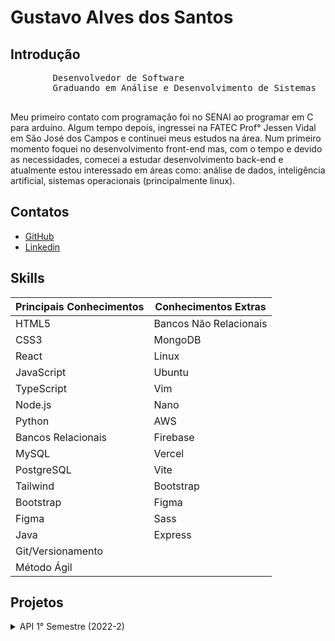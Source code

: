# Gustavo Alves dos Santos

## Introdução
<p>
    <pre>
        Desenvolvedor de Software 
        Graduando em Análise e Desenvolvimento de Sistemas
    </pre>
</p>

Meu primeiro contato com programação foi no SENAI ao programar em C para arduíno. Algum tempo depois, ingressei na FATEC Prof° Jessen Vidal em São José dos Campos e continuei meus estudos na área. Num primeiro momento foquei no desenvolvimento front-end mas, com o tempo e devido as necessidades, comecei a estudar desenvolvimento back-end e atualmente estou interessado em áreas como: análise de dados, inteligência artificial, sistemas operacionais (principalmente linux). 

## Contatos
 - [GitHub](https://github.com/ogustavoalves)
 - [Linkedin](https://www.linkedin.com/in/ogustavoalves/)

## Skills

| **Principais Conhecimentos** | **Conhecimentos Extras**  |
|-----------------------------|--------------------------|
| HTML5                       | Bancos Não Relacionais   |
| CSS3                        | MongoDB                  |
| React                       | Linux                    |
| JavaScript                  | Ubuntu                   |
| TypeScript                  | Vim                      |
| Node.js                     | Nano                     |
| Python                      | AWS                      |
| Bancos Relacionais          | Firebase                 |
| MySQL                       | Vercel                   |
| PostgreSQL                  | Vite                     |
| Tailwind                    | Bootstrap                |
| Bootstrap                   | Figma                    |
| Figma                       | Sass                     |
| Java                        | Express                  |
| Git/Versionamento           |                          |
| Método Ágil                 |                          |




## Projetos
<details> 
<summary>API 1° Semestre (2022-2)</summary>

A problemática apresentada era fazer o mapeamento dos computadores da fatec que precisassem de manutenção, isso exibindo num layout que mimetizasse os laboratórios.

A equipe chegou na seguinte solução:

**Requisitos**
- [x] Página Home
- [x] Páginas dos Laboratórios (3° e 4° andar)
- [x] Página do Técnico
- [x] Funções referentes ao login do Técnico
- [X] Implementação do Flask
- [X] Responsividade

### Imagens do Projeto
 
  <img src="./assets/mvp-sprint4.gif" alt="aplicação rodando" width="700" height="550">

Para mais informações:
[Github](https://github.com/ogustavoalves/API_MirageGroup)


#### Tecnologias Utilizadas
| Nome       |  Descrição                                                              |
|------------|-------------------------------------------------------------------------|
| HTML5      | Estruturação de páginas Web                                             |
| CSS3       | Estilização das páginas Web                                             |
| Javascript | Adicionar dinamismo/ comportamento às páginas                           |
| Bootstrap  | Framework CSS que torna a estilização mais fácil e rápida               |
| Python     | Linguagem de programação usada no backend da aplicação                  |
| Flask      | Micro framework web usado como estrutura/base da aplicação em si, facilitando o desenvolvimento como um todo |
| MySQL      | Banco de dados relacional usado para guardar estados dos usuários e login do técnico     |
| Heroku     | Serviço usado para hospedar o backend da aplicação                                       | 
| GitHub     | Usado para o versionamento da aplicação                                                  |
| Figma      | Usado para desenvolver o MVP do projeto                                                  |


### Contribuições Pessoais
 Na sessão de controle de chamados, fui resposável por exibir os cards destes e filtra-los entre resolvidos e não resolvidos e lhes atribuir cores especificas para facilitar o entendimento do usuário. Por demais, minha participação prática nesse projeto foi mínima devido a baixas skills se comparadas aos meus colegas de equipe, então me reserver a suporte e a fornecer/avaliar ideias com o time. 



### Hard Skills

 | Skill | Descrição |
|------------|-------|
| HTML5      | Estruturar páginas Web, utilizar elementos semânticos e aplicar técnicas de formatação e layout. |
| CSS3       | Estilizar páginas web e aplicando técnicas de layout responsivo. |
| JavaScropt DOM     | Usar o javascript dom para alterar elementos na aplicação web de modo a exibir, dinamicamente, o que desejo. |
| Git        | Trabalhar com versionamento de código, divindo o projeto em branches de forma a organizá-lo melhor |

### Soft Skills

- Comunicação:
  - Eu consigo comunicar minhas ideias de maneira clara e objetiva, ao mesmo tempo em que pratico a escuta ativa para compreender as opiniões dos meus colegas. Ofereço feedback construtivo para fomentar uma colaboração eficiente e assegurar que todos na equipe estejam alinhados com os objetivos do projeto.
- Trabalho em grupo:
  - Tenho a habilidade de trabalhar em equipe, compartilhando responsabilidades e ajudando a criar um ambiente de trabalho positivo. Contribuo ativamente para a resolução de problemas, reconhecendo e valorizando as competências únicas de cada integrante da equipe.

</details>
